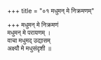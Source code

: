 +++
title = "०१ मधुमन् मे निक्रमणम्"

+++
मधुमन् मे निक्रमणं  
मधुमन् मे परायणम् ।  
वाचा मधुमद् उद्यासम्  
अक्ष्यौ मे मधुसंदृशी ॥